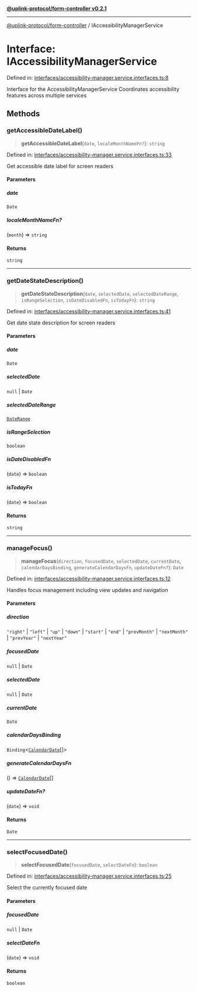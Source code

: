 [**@uplink-protocol/form-controller v0.2.1**](../README.md)

***

[@uplink-protocol/form-controller](../globals.md) / IAccessibilityManagerService

# Interface: IAccessibilityManagerService

Defined in: [interfaces/accessibility-manager.service.interfaces.ts:8](https://github.com/jmkcoder/uplink-protocol-calendar/blob/311e0b81efba7399cf1c367c0a2007aa66f3b830/src/interfaces/accessibility-manager.service.interfaces.ts#L8)

Interface for the AccessibilityManagerService
Coordinates accessibility features across multiple services

## Methods

### getAccessibleDateLabel()

> **getAccessibleDateLabel**(`date`, `localeMonthNameFn?`): `string`

Defined in: [interfaces/accessibility-manager.service.interfaces.ts:33](https://github.com/jmkcoder/uplink-protocol-calendar/blob/311e0b81efba7399cf1c367c0a2007aa66f3b830/src/interfaces/accessibility-manager.service.interfaces.ts#L33)

Get accessible date label for screen readers

#### Parameters

##### date

`Date`

##### localeMonthNameFn?

(`month`) => `string`

#### Returns

`string`

***

### getDateStateDescription()

> **getDateStateDescription**(`date`, `selectedDate`, `selectedDateRange`, `isRangeSelection`, `isDateDisabledFn`, `isTodayFn`): `string`

Defined in: [interfaces/accessibility-manager.service.interfaces.ts:41](https://github.com/jmkcoder/uplink-protocol-calendar/blob/311e0b81efba7399cf1c367c0a2007aa66f3b830/src/interfaces/accessibility-manager.service.interfaces.ts#L41)

Get date state description for screen readers

#### Parameters

##### date

`Date`

##### selectedDate

`null` | `Date`

##### selectedDateRange

[`DateRange`](DateRange.md)

##### isRangeSelection

`boolean`

##### isDateDisabledFn

(`date`) => `boolean`

##### isTodayFn

(`date`) => `boolean`

#### Returns

`string`

***

### manageFocus()

> **manageFocus**(`direction`, `focusedDate`, `selectedDate`, `currentDate`, `calendarDaysBinding`, `generateCalendarDaysFn`, `updateDateFn?`): `Date`

Defined in: [interfaces/accessibility-manager.service.interfaces.ts:12](https://github.com/jmkcoder/uplink-protocol-calendar/blob/311e0b81efba7399cf1c367c0a2007aa66f3b830/src/interfaces/accessibility-manager.service.interfaces.ts#L12)

Handles focus management including view updates and navigation

#### Parameters

##### direction

`"right"` | `"left"` | `"up"` | `"down"` | `"start"` | `"end"` | `"prevMonth"` | `"nextMonth"` | `"prevYear"` | `"nextYear"`

##### focusedDate

`null` | `Date`

##### selectedDate

`null` | `Date`

##### currentDate

`Date`

##### calendarDaysBinding

`Binding`\<[`CalendarDate`](CalendarDate.md)[]\>

##### generateCalendarDaysFn

() => [`CalendarDate`](CalendarDate.md)[]

##### updateDateFn?

(`date`) => `void`

#### Returns

`Date`

***

### selectFocusedDate()

> **selectFocusedDate**(`focusedDate`, `selectDateFn`): `boolean`

Defined in: [interfaces/accessibility-manager.service.interfaces.ts:25](https://github.com/jmkcoder/uplink-protocol-calendar/blob/311e0b81efba7399cf1c367c0a2007aa66f3b830/src/interfaces/accessibility-manager.service.interfaces.ts#L25)

Select the currently focused date

#### Parameters

##### focusedDate

`null` | `Date`

##### selectDateFn

(`date`) => `void`

#### Returns

`boolean`
